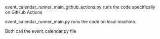 event_calendar_runner_main_github_actions.py runs the code specifically on GitHub Actions


event_calendar_runner_main.py runs the code on local machine.


Both call the event_calendar.py file

